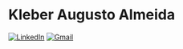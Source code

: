 # Kleber Augusto Almeida

[![LinkedIn](https://img.shields.io/badge/LinkedIn-0077B5?style=for-the-badge&logo=linkedin&logoColor=white)](https://www.linkedin.com/in/kleberaugustosantos/) 
[![Gmail](https://img.shields.io/badge/Gmail-D14836?style=for-the-badge&logo=gmail&logoColor=white)](mailto:kleber.ime.usp@gmail.com)
